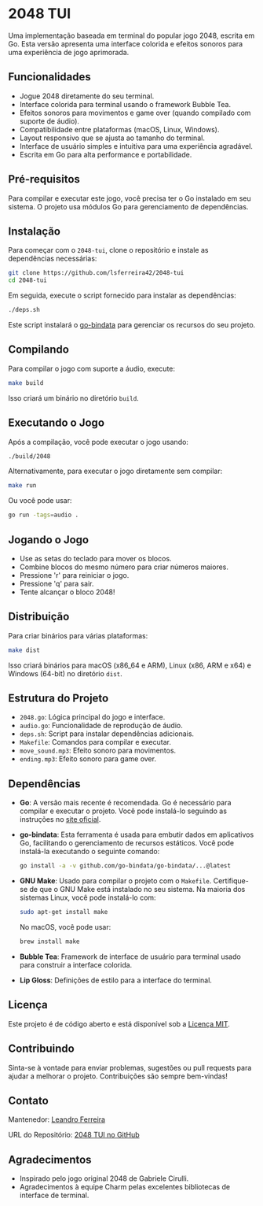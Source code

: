 
# 2048 TUI

Uma implementação baseada em terminal do popular jogo 2048, escrita em Go. Esta versão apresenta uma interface colorida e efeitos sonoros para uma experiência de jogo aprimorada.

## Funcionalidades

- Jogue 2048 diretamente do seu terminal.
- Interface colorida para terminal usando o framework Bubble Tea.
- Efeitos sonoros para movimentos e game over (quando compilado com suporte de áudio).
- Compatibilidade entre plataformas (macOS, Linux, Windows).
- Layout responsivo que se ajusta ao tamanho do terminal.
- Interface de usuário simples e intuitiva para uma experiência agradável.
- Escrita em Go para alta performance e portabilidade.

## Pré-requisitos

Para compilar e executar este jogo, você precisa ter o Go instalado em seu sistema. O projeto usa módulos Go para gerenciamento de dependências.

## Instalação

Para começar com o `2048-tui`, clone o repositório e instale as dependências necessárias:

```bash
git clone https://github.com/lsferreira42/2048-tui
cd 2048-tui
```

Em seguida, execute o script fornecido para instalar as dependências:

```bash
./deps.sh
```

Este script instalará o [go-bindata](https://github.com/go-bindata/go-bindata) para gerenciar os recursos do seu projeto.

## Compilando

Para compilar o jogo com suporte a áudio, execute:

```bash
make build
```

Isso criará um binário no diretório `build`.

## Executando o Jogo

Após a compilação, você pode executar o jogo usando:

```bash
./build/2048
```

Alternativamente, para executar o jogo diretamente sem compilar:

```bash
make run
```

Ou você pode usar:

```bash
go run -tags=audio .
```

## Jogando o Jogo

- Use as setas do teclado para mover os blocos.
- Combine blocos do mesmo número para criar números maiores.
- Pressione 'r' para reiniciar o jogo.
- Pressione 'q' para sair.
- Tente alcançar o bloco 2048!

## Distribuição

Para criar binários para várias plataformas:

```bash
make dist
```

Isso criará binários para macOS (x86_64 e ARM), Linux (x86, ARM e x64) e Windows (64-bit) no diretório `dist`.

## Estrutura do Projeto

- `2048.go`: Lógica principal do jogo e interface.
- `audio.go`: Funcionalidade de reprodução de áudio.
- `deps.sh`: Script para instalar dependências adicionais.
- `Makefile`: Comandos para compilar e executar.
- `move_sound.mp3`: Efeito sonoro para movimentos.
- `ending.mp3`: Efeito sonoro para game over.

## Dependências

- **Go**: A versão mais recente é recomendada. Go é necessário para compilar e executar o projeto. Você pode instalá-lo seguindo as instruções no [site oficial](https://golang.org/doc/install).
- **go-bindata**: Esta ferramenta é usada para embutir dados em aplicativos Go, facilitando o gerenciamento de recursos estáticos. Você pode instalá-la executando o seguinte comando:

  ```bash
  go install -a -v github.com/go-bindata/go-bindata/...@latest
  ```

- **GNU Make**: Usado para compilar o projeto com o `Makefile`. Certifique-se de que o GNU Make está instalado no seu sistema. Na maioria dos sistemas Linux, você pode instalá-lo com:

  ```bash
  sudo apt-get install make
  ```

  No macOS, você pode usar:

  ```bash
  brew install make
  ```

- **Bubble Tea**: Framework de interface de usuário para terminal usado para construir a interface colorida.
- **Lip Gloss**: Definições de estilo para a interface do terminal.

## Licença

Este projeto é de código aberto e está disponível sob a [Licença MIT](LICENSE).

## Contribuindo

Sinta-se à vontade para enviar problemas, sugestões ou pull requests para ajudar a melhorar o projeto. Contribuições são sempre bem-vindas!

## Contato

Mantenedor: [Leandro Ferreira](https://github.com/lsferreira42)

URL do Repositório: [2048 TUI no GitHub](https://github.com/lsferreira42/2048-tui)

## Agradecimentos

- Inspirado pelo jogo original 2048 de Gabriele Cirulli.
- Agradecimentos à equipe Charm pelas excelentes bibliotecas de interface de terminal.
